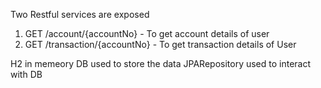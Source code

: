 Two Restful services are exposed
1) GET /account/{accountNo} - To get account details of user
2) GET /transaction/{accountNo} - To get transaction details of User

H2 in memeory DB used to store the data
JPARepository used to interact with DB

